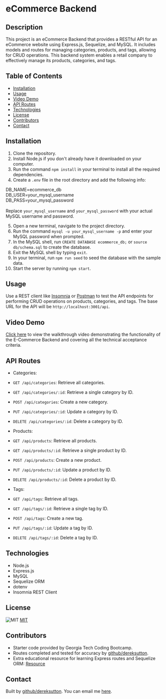 # eCommerce Backend

## Description

This project is an eCommerce Backend that provides a RESTful API for an eCommerce website using Express.js, Sequelize, and MySQL. It includes models and routes for managing categories, products, and tags, allowing for CRUD operations. This backend system enables a retail company to effectively manage its products, categories, and tags.

## Table of Contents

* [Installation](#installation)
* [Usage](#usage)
* [Video Demo](#video-demo)
* [API Routes](#api-routes)
* [Technologies](#technologies)
* [License](#license)
* [Contributors](#contributors)
* [Contact](#contact)

## Installation

1. Clone the repository.
2. Install Node.js if you don't already have it downloaded on your computer.
3. Run the command `npm install` in your terminal to install all the required dependencies.
4. Create a `.env` file in the root directory and add the following info:

DB_NAME=ecommerce_db
<br>
DB_USER=your_mysql_username
<br>
DB_PASS=your_mysql_password
<br>
<br>
Replace `your_mysql_username` and `your_mysql_password` with your actual MySQL username and password.

5. Open a new terminal, navigate to the project directory.
6. Run the command `mysql -u your_mysql_username -p` and enter your MySQL password when prompted.
7. In the MySQL shell, run `CREATE DATABASE ecommerce_db;` or `source db/schema.sql` to create the database.
8. Exit the MySQL shell by typing `exit`.
9. In your terminal, run `npm run seed` to seed the database with the sample data.
10. Start the server by running `npm start`.

## Usage

Use a REST client like [Insomnia](https://insomnia.rest/) or [Postman](https://www.postman.com/) to test the API endpoints for performing CRUD operations on products, categories, and tags. The base URL for the API will be `http://localhost:3001/api`.

## Video Demo

[Click here](https://drive.google.com/file/d/1c6obWQQCcA3jhU1OKLym_wn1ajV9So43/view) to view the walkthrough video demonstrating the functionality of the E-Commerce Backend and covering all the technical acceptance criteria.

## API Routes

- Categories:
- `GET /api/categories`: Retrieve all categories.
- `GET /api/categories/:id`: Retrieve a single category by ID.
- `POST /api/categories`: Create a new category.
- `PUT /api/categories/:id`: Update a category by ID.
- `DELETE /api/categories/:id`: Delete a category by ID.

- Products:
- `GET /api/products`: Retrieve all products.
- `GET /api/products/:id`: Retrieve a single product by ID.
- `POST /api/products`: Create a new product.
- `PUT /api/products/:id`: Update a product by ID.
- `DELETE /api/products/:id`: Delete a product by ID.

- Tags:
- `GET /api/tags`: Retrieve all tags.
- `GET /api/tags/:id`: Retrieve a single tag by ID.
- `POST /api/tags`: Create a new tag.
- `PUT /api/tags/:id`: Update a tag by ID.
- `DELETE /api/tags/:id`: Delete a tag by ID.

## Technologies

- Node.js
- Express.js
- MySQL
- Sequelize ORM
- dotenv
- Insomnia REST Client

## License

![MIT](https://img.shields.io/badge/license/license-MIT-blue.svg)
[MIT](https://opensource.org/licenses/MIT)

## Contributors

- Starter code provided by Georgia Tech Coding Bootcamp.
- Routes completed and tested for accuracy by [github/dereksutton](https://github.com/dereksutton).
- Extra educational resource for learning Express routes and Sequelize ORM: [Resource](https://www.udemy.com/course/nodejs-the-complete-guide/)

## Contact

Built by [github/dereksutton](https://github.com/dereksutton). You can email me [here](mailto:dereksutton86@gmail.com).
